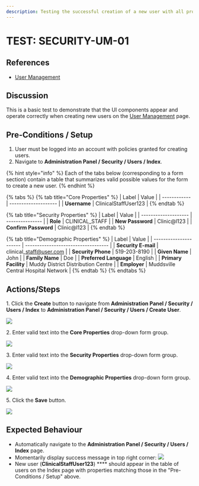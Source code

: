 ```yaml
---
description: Testing the successful creation of a new user with all properties specified.
---
```


# TEST: SECURITY-UM-01

## References

* [User Management](broken-reference)

## Discussion

This is a basic test to demonstrate that the UI components appear and operate correctly when creating new users on the [User Management](broken-reference) page.

## Pre-Conditions / Setup

1. User must be logged into an account with policies granted for creating users.
2. Navigate to **Administration Panel / Security / Users / Index**.

{% hint style="info" %}
Each of the tabs below (corresponding to a form section) contain a table that summarizes valid possible values for the form to create a new user.
{% endhint %}

{% tabs %}
{% tab title="Core Properties" %}
| Label        | Value                |
| ------------ | -------------------- |
| **Username** | ClinicalStaffUser123 |
{% endtab %}

{% tab title="Security Properties" %}
| Label                | Value           |
| -------------------- | --------------- |
| **Role**             | CLINICAL\_STAFF |
| **New Password**     | Clinic@l123     |
| **Confirm Password** | Clinic@l123     |
{% endtab %}

{% tab title="Demographic Properties" %}
| Label                  | Value                               |
| ---------------------- | ----------------------------------- |
| **Security E-mail**    | clinical\_staff@user.com            |
| **Security Phone**     | 519-203-8190                        |
| **Given Name**         | John                                |
| **Family Name**        | Doe                                 |
| **Preferred Language** | English                             |
| **Primary Facility**   | Muddy District Distribution Centre  |
| **Employer**           | Muddsville Central Hospital Network |
{% endtab %}
{% endtabs %}

## Actions/Steps

&#x20;   1\. Click the **Create** button to navigate from **Administration Panel / Security / Users / Index** to **Administration Panel / Security / Users / Create User**.

![](../../../../../../../.gitbook/assets/test1\_createButton.png)&#x20;

&#x20;   2\. Enter valid text into the **Core Properties** drop-down form group.

![](../../../../../../../.gitbook/assets/test1\_coreProperties.png)

&#x20;   3\. Enter valid text into the **Security Properties** drop-down form group.

![](../../../../../../../.gitbook/assets/test1\_securityProperties.png)

&#x20;   4\. Enter valid text into the **Demographic Properties** drop-down form group.

![](../../../../../../../.gitbook/assets/test1\_demographicProperties.png)

&#x20;   5\. Click the **Save** button.

&#x20;   ![](<../../../../../../../.gitbook/assets/test1\_saveButton (1).png>)&#x20;

## Expected Behaviour

* Automatically navigate to the **Administration Panel / Security / Users / Index** page.
* Momentarily display success message in top right corner: ![](../../../../../../../.gitbook/assets/user\_successtoast.png)&#x20;
* New user (**ClinicalStaffUser123**) **** should appear in the table of users on the Index page with properties matching those in the "Pre-Conditions / Setup" above.

